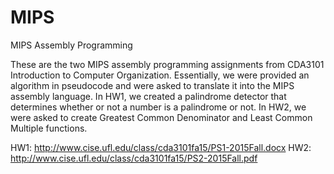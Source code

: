 # MIPS
MIPS Assembly Programming

These are the two MIPS assembly programming assignments from CDA3101 Introduction to Computer Organization. Essentially,
we were provided an algorithm in pseudocode and were asked to translate it into the MIPS assembly language. In HW1, we
created a palindrome detector that determines whether or not a number is a palindrome or not. In HW2, we were asked to
create Greatest Common Denominator and Least Common Multiple functions.

HW1: http://www.cise.ufl.edu/class/cda3101fa15/PS1-2015Fall.docx
HW2: http://www.cise.ufl.edu/class/cda3101fa15/PS2-2015Fall.pdf
